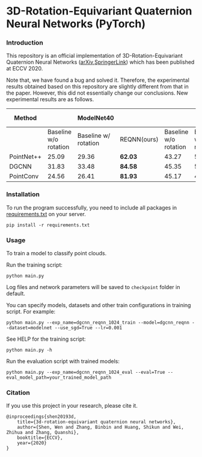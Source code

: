 # 3D-Rotation-Equivariant Quaternion Neural Networks (PyTorch)

### Introduction
This repository is an official implementation of 3D-Rotation-Equivariant Quaternion Neural Networks
([arXiv](https://arxiv.org/abs/1911.09040),[SpringerLink](https://link.springer.com/chapter/10.1007/978-3-030-58565-5_32#citeas)) which has been published at ECCV 2020.

Note that, we have found a bug and solved it. Therefore, the experimental results obtained based on this repository are slightly different from that in the paper. However, this did not essentially change our conclusions. New experimental results are as follows.

| Method     |                       | ModelNet40              |             |                 | 3D MNIST              |             |
| ---------- | --------------------- | -------------------- | ----------- | --------------------- | -------------------- | ----------- |
|            | Baseline w/o rotation | Baseline w/ rotation | REQNN(ours) |Baseline w/o rotation | Baseline w/ rotation | REQNN(ours) |
| PointNet++ | 25.09                 | 29.36                | **62.03**   |     43.27            | 51.88                | **71.15**   |
| DGCNN      | 31.83                 | 33.48                | **84.58**   |     45.35            | 50.19                | **84.14**   |
| PointConv  | 24.56                 | 26.41                | **81.93**   |     45.17            | 47.84                | **85.76**   |


### Installation

<!--Install Pytorch. You may also need to install h5py. The code has been tested with Python 3.6, Pytorch 1.12.0, CUDA 10.0 and cuDNN 7.6 on Ubuntu 18.04.

Place datasets (ModelNet40 or 3D MNIST) to the `data` folder.-->

To run the program successfully, you need to include all packages in [requirements.txt](./requirements.txt) on your server.
```
pip install -r requirements.txt
```

### Usage

To train a model to classify point clouds.

Run the training script:


``` 1024 points
python main.py 
```

Log files and network parameters will be saved to `checkpoint` folder in default.


You can specify models, datasets and other train configurations in training script. For example:

`````` 
python main.py --exp_name=dgcnn_reqnn_1024_train --model=dgcnn_reqnn --dataset=modelnet --use_sgd=True --lr=0.001
``````

See HELP for the training script:

```
python main.py -h
```

Run the evaluation script with trained models:

``` 1024 points
python main.py --exp_name=dgcnn_reqnn_1024_eval --eval=True --eval_model_path=your_trained_model_path
```

### Citation

If you use this project in your research, please cite it.

```
@inproceedings{shen20193d,
	title={3d-rotation-equivariant quaternion neural networks},
	author={Shen, Wen and Zhang, Binbin and Huang, Shikun and Wei, Zhihua and Zhang, Quanshi},
	booktitle={ECCV},
	year={2020}
}
```
